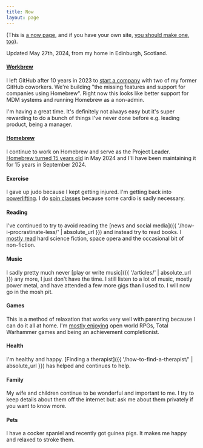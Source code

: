 ```yaml
---
title: Now
layout: page
---
```


(This is [a now page](https://nownownow.com/about), and if you have your own site, [you should make one, too](https://sivers.org/now2)).

Updated May 27th, 2024, from my home in Edinburgh, Scotland.

#### [Workbrew](https://workbrew.com)

I left GitHub after 10 years in 2023 to [start a company](https://workbrew.com) with two of my former GitHub coworkers.
We're building "the missing features and support for companies using Homebrew".
Right now this looks like better support for MDM systems and running Homebrew as a non-admin.

I'm having a great time.
It's definitely not always easy but it's super rewarding to do a bunch of things I've never done before e.g. leading product, being a manager.

#### [Homebrew](https://brew.sh)

I continue to work on Homebrew and serve as the Project Leader.
[Homebrew turned 15 years old](https://www.youtube.com/watch?v=dY31NQP4JPk) in May 2024 and I'll have been maintaining it for 15 years in September 2024.

#### Exercise

I gave up judo because I kept getting injured.
I'm getting back into [powerlifting](https://www.openpowerlifting.org/u/mikemcquaid).
I do [spin classes](https://tribe.yoga/tribe-cycle/) because some cardio is sadly necessary.

#### Reading

I've continued to try to avoid reading the [news and social media]({{ '/how-i-procrastinate-less/' | absolute_url }}) and instead try to read books.
I [mostly read](https://www.goodreads.com/review/list/37799508-mike-mcquaid?shelf=read&sort=date_read) hard science fiction, space opera and the occasional bit of non-fiction.

#### Music

I sadly pretty much never [play or write music]({{ '/articles/' | absolute_url }}) any more, I just don't have the time.
I still listen to a lot of music, mostly power metal, and have attended a few more gigs than I used to.
I will now go in the mosh pit.

#### Games

This is a method of relaxation that works very well with parenting because I can do it all at home.
I'm [mostly enjoying](https://steamcommunity.com/id/mikemcquaid/) open world RPGs, Total Warhammer games and being an achievement completionist.

#### Health

I'm healthy and happy.
[Finding a therapist]({{ '/how-to-find-a-therapist/' | absolute_url }}) has helped and continues to help.

#### Family

My wife and children continue to be wonderful and important to me.
I try to keep details about them off the internet but: ask me about them privately if you want to know more.

#### Pets

I have a cocker spaniel and recently got guinea pigs.
It makes me happy and relaxed to stroke them.

